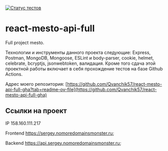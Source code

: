 [![Статус тестов](../../actions/workflows/tests.yml/badge.svg)](../../actions/workflows/tests.yml)

# react-mesto-api-full
Full project mesto.
 
Технологии и инструменты данного проекта следующие: Express, Postman, MongoDB, Mongoose, ESLint и body-parser, cookie, helmet, celebrate, bcryptjs, jsonwebtoken, валидация. Кроме того cдача этой проектной работы включает в себя прохождение тестов на базе Github Actions.

Адрес моего репозитория: [https://github.com/Qvanchik57/react-mesto-api-full-gha?tab=readme-ov-file](https://github.com/Qvanchik57/react-mesto-api-full-gha)

## Ссылки на проект

IP 158.160.111.217

Frontend https://sergey.nomoredomainsmonster.ru;

Backend https://api.sergey.nomoredomainsmonster.ru;
